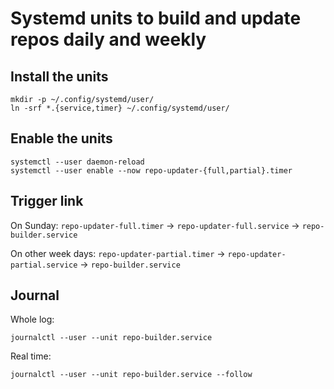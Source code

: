 # Systemd units to build and update repos daily and weekly

## Install the units
```
mkdir -p ~/.config/systemd/user/
ln -srf *.{service,timer} ~/.config/systemd/user/
```

## Enable the units
```
systemctl --user daemon-reload
systemctl --user enable --now repo-updater-{full,partial}.timer
```

## Trigger link

On Sunday: 
`repo-updater-full.timer` -> `repo-updater-full.service` -> `repo-builder.service`

On other week days: 
`repo-updater-partial.timer` -> `repo-updater-partial.service` -> `repo-builder.service`

## Journal
Whole log:
```
journalctl --user --unit repo-builder.service
```
Real time:
```
journalctl --user --unit repo-builder.service --follow
```